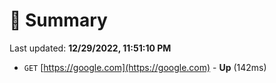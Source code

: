 # 📖 Summary
Last updated: **12/29/2022, 11:51:10 PM**

- `GET` [https://google.com](https://google.com) - **Up** (142ms)

